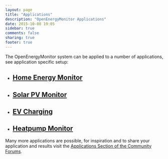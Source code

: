 ```yaml
---
layout: page
title: "Applications"
description: "OpenEnergyMonitor Applications"
date: 2015-10-08 19:05
sidebar: true
comments: false
sharing: true
footer: true
---
```


The OpenEnergyMonitor system can be applied to a number of applications, see application specific setup:

- ## [Home Energy Monitor](/applications/home-energy)

- ## [Solar PV Monitor](/applications/solar-pv)

- ## [EV Charging](/applications/ev-charging)

- ## [Heatpump Monitor <i class="icon-external-link"></i>](http://heatpumpmonitor.org)

Many more applications are possible, for inspiration and to share your application and results visit the [Applications Section of the Community Forums](http://community.openenergymonitor.org/c/applications).
